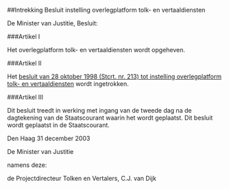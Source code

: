 <meta http-equiv='Content-Type' content='text/html; charset=utf-8' />

##Intrekking Besluit instelling overlegplatform tolk- en vertaaldiensten

De Minister van Justitie,  Besluit:   

###Artikel I 

Het overlegplatform tolk- en vertaaldiensten wordt opgeheven.

###Artikel II 

Het [besluit van 28 oktober 1998 (Stcrt. nr. 213) tot instelling overlegplatform tolk- en vertaaldiensten](../../../../../../../../../ministeriele-regeling/instelling/overlegplatform/tolk-/en/vertaaldiensten/BWBR0009967/README.md) wordt ingetrokken.

###Artikel III 

Dit besluit treedt in werking met ingang van de tweede dag na de dagtekening van de Staatscourant waarin het wordt geplaatst.
Dit besluit wordt geplaatst in de Staatscourant.   

Den Haag 
31 december 2003    

De 
Minister van Justitie 

namens deze: 

de 
Projectdirecteur Tolken en Vertalers, 
C.J. van Dijk      
